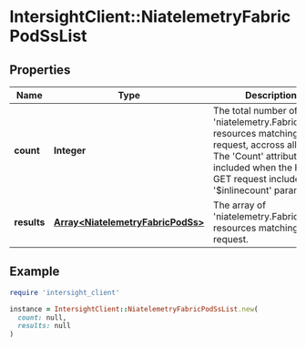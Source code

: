 # IntersightClient::NiatelemetryFabricPodSsList

## Properties

| Name | Type | Description | Notes |
| ---- | ---- | ----------- | ----- |
| **count** | **Integer** | The total number of &#39;niatelemetry.FabricPodSs&#39; resources matching the request, accross all pages. The &#39;Count&#39; attribute is included when the HTTP GET request includes the &#39;$inlinecount&#39; parameter. | [optional] |
| **results** | [**Array&lt;NiatelemetryFabricPodSs&gt;**](NiatelemetryFabricPodSs.md) | The array of &#39;niatelemetry.FabricPodSs&#39; resources matching the request. | [optional] |

## Example

```ruby
require 'intersight_client'

instance = IntersightClient::NiatelemetryFabricPodSsList.new(
  count: null,
  results: null
)
```

